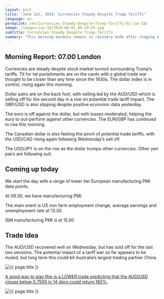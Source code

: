 ```yaml
---
layout: post
title: "June 1st, 2018: Currencies Steady Despite Trump Tariffs"
language: en
permalink: /en/Currencies-Steady-Despite-Trump-Tariffs-01-jun-18/
image: /images/jun-18/2018-06-01_06-29-55.jpg
subtitle: Currencies Steady Despite Trump Tariffs
summary: "This morning markets remain in recovery mode after staging a dramatic recovery yesterday. The dollar index remains on the back foot after poor US data yesterday, with GDP and ADP jobs data dropping below expectations"
---
```

## Morning Report: 07.00 London

Currencies are steady despite stock market turmoil surrounding Trump’s tariffs. Tit for tat punishments are on the cards with a global trade war thought to be closer than any time since the 1930s. The dollar index is in control, rising again this morning.

Dollar pairs are on the back foot, with selling led by the AUD/USD which is selling off for the second day in a row on potential trade tariff impact. The GBP/USD is also slipping despite positive economic data yesterday.

The euro is off against the dollar, but with losses moderated, helping the euro to out-perform against other currencies. The EUR/GBP has continued to rise this morning.

The Canadian dollar is also feeling the pinch of potential trade tariffs, with the USD/CAD rising again following Wednesday’s sell off.

The USD/JPY is on the rise as the dollar trumps other currencies. Other yen pairs are following suit.

## Coming up today

We start the day with a range of lower tier European manufacturing PMI data points.

At 09.30, we have manufacturing PMI.

The main event is US non farm employment change, average earnings and unemployment rate at 13.30.

ISM manufacturing PMI is at 15.00

## Trade Idea

The AUD/USD recovered well on Wednesday, but has sold off for the last two sessions. The potential impact of a tariff war so far appears to be muted, but long term this could bit Australia’s largest trading partner China.

<img class="post-image" src="{{ site.url }}/images/jun-18/2018-06-01_06-29-55.jpg" alt="{{ page.title }}" title="{{ page.title }}">

<a href="%LINK%%?currency=GBP&market=forex&underlying=frxAUDUSD&formname=higherlower&duration_amount=14&duration_units=d&expiry_type=duration&amount=10&amount_type=stake&barrier=0.7500" target="_blank">A good way to play this is a LOWER trade predicting that the AUD/USD closes below 0.7500 in 14 days could return 165%.</a>

<img class="post-image" src="{{ site.url }}/images/jun-18/2018-06-01_06-34-58.jpg" alt="{{ page.title }}" title="{{ page.title }}">
